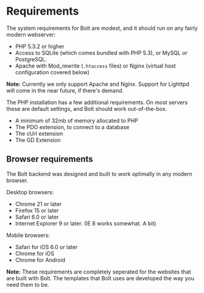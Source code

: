 Requirements
===============

The system requirements for Bolt are modest, and it should run on any fairly
modern webserver:

  - PHP 5.3.2 or higher
  - Access to SQLite (which comes bundled with PHP 5.3), _or_ MySQL _or_
    PostgreSQL.
  - Apache with Mod_rewrite (`.htaccess` files) or Nginx (virtual host
    configuration covered below)

<p class="note"><strong>Note:</strong> Currently we only support Apache and
  Nginx. Support for Lighttpd will come in the near future, if there's demand.
  </p>

The PHP installation has a few additional requirements. On most servers these
are default settings, and Bolt should work out-of-the-box.

  - A minimum of 32mb of memory allocated to PHP
  - The PDO extension, to connect to a database
  - The cUrl extension
  - The GD Extension

Browser requirements
--------------------

The Bolt backend was designed and built to work optimally in any modern browser.

Desktop browsers:

  - Chrome 21 or later
  - Firefox 15 or later
  - Safari 6.0 or later
  - Internet Explorer 9 or later. (IE 8 works somewhat. A bit)

Mobile browsers:

  - Safari for iOS 6.0 or later
  - Chrome for iOS
  - Chrome for Android

<p class="note"><strong>Note:</strong> These requirements are completely seperated
for the websites that are built with Bolt. The templates that Bolt uses are developed
the way you need them to be.
</p>
